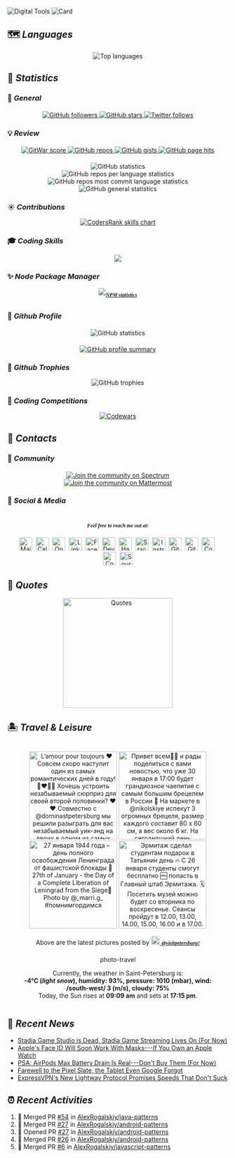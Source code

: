#
![Digital Tools](https://raw.githubusercontent.com/AlexRogalskiy/AlexRogalskiy/main/images/banner/header.jpg)
![Card](https://cardivo.alexrogalskiy.vercel.app/api?name=Alexander%20Rogalskiy&description=Active%20Researcher&image=https://avatars3.githubusercontent.com/u/3901898&backgroundColor=%23FFFFFF&github=alexrogalskiy&pattern=bubbles&opacity=0.4&colorPattern=%23FFE0E9&fontColor=%230A83DC)

## 🗺️ _Languages_

<div id="languages_block_id" align="center" style="align-content: center; text-align:center; margin: 20px 20px">
    <img src="https://github-readme-stats.vercel.app/api/top-langs?username=alexrogalskiy&show_icons=true&locale=en&langs_count=8&layout=compact" alt="Top languages" />
</div>

## 🧮 _Statistics_

### 📄 _General_

<div id="statistics_general_block_id" align="center" style="align-content: center; text-align:center; margin: 20px 20px">
    <a href="https://github.com/alexrogalskiy?tab=followers" target="_blank">
        <img src="https://img.shields.io/github/followers/alexrogalskiy?label=Followers&logo=GitHub&style=for-the-badge" alt="GitHub followers" />
    </a>
    <a href="https://github.com/alexrogalskiy?tab=stars" target="_blank">
        <img src="https://img.shields.io/github/stars/AlexRogalskiy?label=Stars&logo=GitHub&style=for-the-badge" alt="GitHub stars"/>
    </a>
    <a href="http://twitter.com/alexrogalskiy" target="_blank">
        <img src="https://img.shields.io/twitter/follow/f2aldi?label=Twitter&logo=twitter&style=for-the-badge" alt="Twitter follows"/>
    </a>
</div>

### 💡 _Review_

<div id="statistics_review_block_id" align="center" style="align-content: center; text-align:center; margin: 20px 20px">
    <!--<a href="https://badges.pufler.dev" target="_blank">
        <img src="https://badges.pufler.dev/years/AlexRogalskiy" alt="GitHub years" />
    </a>-->
    <a href="https://gitwar.herokuapp.com/" target="_blank">
        <img src="https://gitwar.herokuapp.com/badge?username=AlexRogalskiy&color=green" alt="GitWar score" />
    </a>
    <a href="https://badges.pufler.dev" target="_blank">
        <img src="https://badges.pufler.dev/repos/AlexRogalskiy" alt="GitHub repos" />
    </a>
    <a href="https://badges.pufler.dev" target="_blank">
        <img src="https://badges.pufler.dev/gists/AlexRogalskiy" alt="GitHub gists" />
    </a>
    <!--<a href="https://badges.pufler.dev" target="_blank">
        <img src="https://badges.pufler.dev/monthly/AlexRogalskiy" alt="GitHub monthly commits" />
    </a>-->
    <a href="https://hits.seeyoufarm.com" target="_blank">
        <img src="https://hits.seeyoufarm.com/api/count/incr/badge.svg?url=https%3A%2F%2Fgithub.com%2FAlexRogalskiy&count_bg=%2379C83D&title_bg=%23555555&icon=&icon_color=%23E7E7E7&title=hits&edge_flat=false" alt="GitHub page hits" />
    </a>
</div>

<div id="statistics_review_detailed_block_id" align="center" style="align-content: center; text-align:center;">
    <img src="https://raw.githubusercontent.com/AlexRogalskiy/AlexRogalskiy/master/profile-summary-card-output/github/0-profile-details.svg" alt="GitHub statistics" />
    <br />
    <img src="https://raw.githubusercontent.com/AlexRogalskiy/AlexRogalskiy/master/profile-summary-card-output/github/1-repos-per-language.svg" alt="GitHub repos per language statistics" />
    <img src="https://raw.githubusercontent.com/AlexRogalskiy/AlexRogalskiy/master/profile-summary-card-output/github/2-most-commit-language.svg" alt="GitHub repos most commit language statistics" />
    <br />
    <img src="https://raw.githubusercontent.com/AlexRogalskiy/AlexRogalskiy/master/profile-summary-card-output/github/3-stats.svg" alt="GitHub general statistics" />
</div>

### ☀ _Contributions_

<div id="statistics_contributions_block_id" align="center" style="align-content: center; text-align:center;">
    <a href="https://profile.codersrank.io/user/alexrogalskiy" target="_blank">
        <img src="https://cr-skills-chart-widget.azurewebsites.net/api/api?username=alexrogalskiy&width=600" alt="CodersRank skills chart" />
    </a>
</div>

### 🎓 _Coding Skills_

<div id="statistics_skills_block_id" align="center" style="align-content: center; text-align:center;">
    <img src="https://cr-ss-service.azurewebsites.net/api/ScreenShot?widget=summary&username=AlexRogalskiy&badges=3&show-avatar=false&style=--border-radius:10px" />
</div>

### ✨ _Node Package Manager_

<div id="statistics_npm_block_id" align="center" style="align-content: center; text-align:center; font:italic bold 12px/30px Georgia, serif;">
    <a href="http://npm-stats.com/AlexRogalskiy" target="_blank">
        <img src="https://img.shields.io/badge/Visit%20statistics-on%20npm-CB0000.svg?logo=npm&style=for-the-badge" alt="NPM statistics" />
    </a>
</div>

### 🎉 _Github Profile_

<div id="statistics_github_block_id" align="center" style="align-content: center; text-align:center; margin: 20px 20px">
    <img src="https://github-readme-stats.vercel.app/api?username=AlexRogalskiy&show_icons=true&count_private=true" alt="GitHub statistics" />
</div>

<div id="statistics_github_summary_block_id" align="center" style="align-content: center; text-align:center;">
    <a href="https://profile-summary-for-github.com/user/AlexRogalskiy" target="_blank">
        <img src="https://img.shields.io/badge/Visit%20statistics-on%20github-7CBAE6.svg?logo=github&style=for-the-badge" alt="GitHub profile summary" />
    </a>
</div>

### 🎌 _Github Trophies_

<div id="statistics_trophies_block_id" align="center" style="align-content: center; text-align:center;">
    <img src="https://github-profile-trophy.vercel.app/?username=alexrogalskiy" alt="GitHub trophies" />
</div>

### 🧪 _Coding Competitions_

<div id="statistics_competitions_block_id" align="center" style="align-content: center; text-align:center;">
    <a href="https://www.codewars.com/users/AlexRogalskiy" target="_blank">
        <img src="https://www.codewars.com/users/AlexRogalskiy/badges/micro" alt="Codewars" />
    </a>
</div>

## 📮 _Contacts_

### 🔗 _Community_

<div id="contacts_community_block_id" align="center" style="align-content: center; text-align:center; margin: 20px 20px">
    <a href="https://spectrum.chat/nullables-io" target="_blank">
        <img src="https://img.shields.io/badge/join%20the%20community-on%20spectrum-7116FB.svg?logo=spectrum&style=for-the-badge" alt="Join the community on Spectrum" />
    </a>
    <a href="https://nullables-io.cloud.mattermost.com/main/channels/community" target="_blank">
        <img src="https://img.shields.io/badge/join%20the%20community-on%20mattermost-1875F0.svg?logo=mattermost&style=for-the-badge" alt="Join the community on Mattermost" />
    </a>
</div>

### 🧲 _Social & Media_

<div id="contacts_social_block_id" align="center" style="align-content: center; text-align:center; margin: 20px 20px">
    <p align="center" style="text-align:center; font:italic bold 12px/30px Georgia, serif;"><i>Feel free to reach me out at:</i></p>
    <a href="https://contact.do/n5RD"><img src="https://raw.githubusercontent.com/AlexRogalskiy/AlexRogalskiy/main/images/social/mail.svg" width="30" height="30" alt="Mail"></a>&nbsp;
    <a href="https://calendly.com/alexander-rogalsky"><img src="https://raw.githubusercontent.com/AlexRogalskiy/AlexRogalskiy/main/images/social/calendly.svg" width="30" height="30" alt="Calendly"></a>&nbsp;
    <a href="https://opencollective.com/alexander-rogalskiy"><img src="https://raw.githubusercontent.com/AlexRogalskiy/AlexRogalskiy/main/images/social/opencollective.svg" width="30" height="30" alt="OpenCollective"></a>&nbsp;
    <a href="https://ru.linkedin.com/in/alexander-rogalskiy-985a4828"><img src="https://raw.githubusercontent.com/AlexRogalskiy/AlexRogalskiy/main/images/social/linkedin.svg" width="30" height="30" alt="LinkedIn"></a>&nbsp;
    <a href="https://www.facebook.com/alexander.v.rogalskiy"><img src="https://raw.githubusercontent.com/AlexRogalskiy/AlexRogalskiy/main/images/social/facebook.svg" width="30" height="30" alt="Facebook"></a>&nbsp;
    <a href="https://dev.to/alexrogalskiy"><img src="https://raw.githubusercontent.com/AlexRogalskiy/AlexRogalskiy/main/images/social/devto.svg" width="30" height="30" alt="DevTo"></a>&nbsp;
    <a href="https://www.hackster.io/alexander-v-rogalskiy"><img src="https://raw.githubusercontent.com/AlexRogalskiy/AlexRogalskiy/main/images/social/hackster.svg" width="30" height="30" alt="Hackster"></a>&nbsp;
    <a href="https://stackshare.io/alexrogalskiy"><img src="https://raw.githubusercontent.com/AlexRogalskiy/AlexRogalskiy/main/images/social/stackshare.svg" width="30" height="30" alt="StackShare"></a>&nbsp;
    <a href="https://www.instructables.com/member/AlexRogalskiy"><img src="https://raw.githubusercontent.com/AlexRogalskiy/AlexRogalskiy/main/images/social/instructables.svg" width="30" height="30" alt="Instructables"></a>&nbsp;
    <a href="https://github.com/alexrogalskiy"><img src="https://raw.githubusercontent.com/AlexRogalskiy/AlexRogalskiy/main/images/social/github.svg" width="30" height="30" alt="GitHub"></a>&nbsp;
    <a href="https://gitmemory.com/AlexRogalskiy"><img src="https://raw.githubusercontent.com/AlexRogalskiy/AlexRogalskiy/main/images/social/gitmemory.svg" width="30" height="30" alt="GitMemory"></a>&nbsp;
    <a href="https://codepen.io/alexrogalskiy"><img src="https://raw.githubusercontent.com/AlexRogalskiy/AlexRogalskiy/main/images/social/codepen.svg" width="30" height="30" alt="CodePen"></a>&nbsp;
    <a href="https://profile.codersrank.io/user/alexrogalskiy"><img src="https://raw.githubusercontent.com/AlexRogalskiy/AlexRogalskiy/main/images/social/codersrank.svg" width="30" height="30" alt="CodersRank"></a>&nbsp;
    <a href="https://sourcerer.io/alexrogalskiy" title="See my profile on Sourcerer"><img src="https://raw.githubusercontent.com/AlexRogalskiy/AlexRogalskiy/main/images/social/sourcerer.svg" width="30" height="30" alt="Sourcerer"></a>
</div>

## 📖 _Quotes_

<div id="quotes_block_id" align="center" style="align-content: center">
    <img height="250px" src="https://styled-quotes.vercel.app/api?category=general&backgroundColor=%23FFFFFF&pattern=topography&opacity=0.3&colorPattern=%23FFE0E9&fontColor=%230A83DC" alt="Quotes" />
</div>
<!--
<div id="quotes_block_id" align="center" style="align-content: center">
    <img width="600" src="https://github-readme-quotes.herokuapp.com/quote?theme=default_repocard&animation=default&layout=default&quoteCategory=programming" alt="Quotes" />
</div>
-->

## 🏝️ _Travel & Leisure_

<!--views:photo-marker:start-->
<div id="contacts_travel_block_id" align="center" style="align-content: center; text-align:center; margin: 20px 20px">
    <p align="center" style="text-align:center;">
        <img width="200" src="https:&#x2F;&#x2F;instagram.fiev22-1.fna.fbcdn.net&#x2F;v&#x2F;t51.2885-15&#x2F;sh0.08&#x2F;e35&#x2F;c0.180.1440.1440a&#x2F;s640x640&#x2F;144340811_221817952651848_3217634361804151970_n.jpg?_nc_ht&#x3D;instagram.fiev22-1.fna.fbcdn.net&amp;_nc_cat&#x3D;100&amp;_nc_ohc&#x3D;YHwkRY-eQvUAX81ntgV&amp;tp&#x3D;1&amp;oh&#x3D;3b90a34b59ca3774e13291843e5174dc&amp;oe&#x3D;6040CCA7" alt="L’amour pour toujours ❤️  Совсем скоро наступит один из самых романтических дней в году! 👩‍❤️‍💋‍👨  Хочешь устроить незабываемый сюрприз для своей второй половинки? ❤️❤️  Совместно с @dominastpetersburg мы решили разыграть для вас незабываемый уик-энд на двоих в одном из самых романтичных городов мира😍  Условия крайне простые😌  ✅Подпишись на @visitpetersburg и @dominastpetersburg  ✅ Поставь лайк этой публикации   ✅Сделай репост этой записи к себе в сторис с отметкой @visitpetersburg и @dominastpetersburg  ✅ Напиши в комментариях чем прекрасен Петербург и отметь человека с которым хочешь провести незабываемый романтический уик-энд   Количество комментариев не ограничено. Чем больше комментариев, тем выше шансы на победу 😉  ✅ Ваш аккаунт должен быть открытым   Вот и всё😉  🗓 Итоги подведём 11 февраля.  ❗️Участвовать могут только живые профили, аккаунты, созданные для участия в конкурсах учитываться не будут❗️  🔢 Победителя определим с помощью генератора случайных чисел  С любовью, ваш #visitpetersburg 💚💛🧡  Фото @lina_by_photo   #14февраля #розыгрыш #кудасходитьспб #питер #saintpetersburg #russia #путешествуй #открывайроссию" />
        <img width="200" src="https:&#x2F;&#x2F;instagram.fiev22-1.fna.fbcdn.net&#x2F;v&#x2F;t51.2885-15&#x2F;sh0.08&#x2F;e35&#x2F;c0.169.1349.1349a&#x2F;s640x640&#x2F;143243380_223107236116421_4482637881901123170_n.jpg?_nc_ht&#x3D;instagram.fiev22-1.fna.fbcdn.net&amp;_nc_cat&#x3D;105&amp;_nc_ohc&#x3D;AGyWIi46yh8AX9oFpss&amp;tp&#x3D;1&amp;oh&#x3D;b4a0aa853870f9cad9ad2b14a3a131f9&amp;oe&#x3D;6040545B" alt="Привет всем✌🏼 и рады поделиться с вами новостью, что уже 30 января в 17:00 будет грандиозное чаепитие с самым большим брецелем в России 🥨   На маркете в @nikolskiye испекут 3 огромных брецеля, размер каждого составит 80 х 60 см, а вес около 6 кг. На сегодняшний день рекордные по размеру брецели в России не зарегистрированы🤤Единственный схожий рекорд зафиксирован в 2017 году в Тамбове — тогда был испечен самый большой в России крендель размером 71 х 57,5 см и весом 5 кг.   🥨Увидеть и попробовать гигантский брецель смогут все желающие!   Встречаемся на маркете @nikolskiye в 17:00!   Адрес: Садовая ул., 62  Фото @karisha222   #visitpetersburg #кудасходитьспб #выходныеспб #зима #выходные #туризм #путешествие #россия #Серебряное_ожерелье" />
        <img width="200" src="https:&#x2F;&#x2F;instagram.fiev22-2.fna.fbcdn.net&#x2F;v&#x2F;t51.2885-15&#x2F;e35&#x2F;143331125_1116347758789390_4225283867819351740_n.jpg?_nc_ht&#x3D;instagram.fiev22-2.fna.fbcdn.net&amp;_nc_cat&#x3D;110&amp;_nc_ohc&#x3D;1MMu6mMGcNMAX8VP2gd&amp;tp&#x3D;1&amp;oh&#x3D;89c33ed1cc4effbb2b93f3e482453a2e&amp;oe&#x3D;601A517F" alt="27 января 1944 года – день полного освобождения Ленинграда от фашистской блокады 🎇   27th of January - the Day of a Complete Liberation  of Leningrad from the Siege🎇  Photo by @_marri.g_   #помнимгордимся" />
        <img width="200" src="https:&#x2F;&#x2F;instagram.fiev22-2.fna.fbcdn.net&#x2F;v&#x2F;t51.2885-15&#x2F;sh0.08&#x2F;e35&#x2F;c0.172.1440.1440a&#x2F;s640x640&#x2F;141134624_867926440631665_3383728040276700951_n.jpg?_nc_ht&#x3D;instagram.fiev22-2.fna.fbcdn.net&amp;_nc_cat&#x3D;101&amp;_nc_ohc&#x3D;8wrsE40RMOUAX9ErKhy&amp;tp&#x3D;1&amp;oh&#x3D;fb261079fe05580f5693a2f14b0e0232&amp;oe&#x3D;6040EA7C" alt="Эрмитаж сделал студентам подарок в Татьянин день 🔥  С 26 января студенты смогут бесплатно 🆓 попасть в Главный штаб Эрмитажа.   🗓 Посетить музей можно будет со вторника по воскресенье. Сеансы пройдут в 12.00, 13.00, 14.00, 15.00, 16.00 и в 17.00. По пятницам будет действовать дополнительный сеанс в 18.00.  ‼️Количество билетов на каждый сеанс ограничено. Длительность сеанса — два часа.   📲 Для получения бесплатного билета лучше всего оформить бронирование на сайте Эрмитажа.   ✅  В день посещения, перед началом сеанса, необходимо обменять электронный заказ на бесплатный входной билет в кассах Главного Штаба. Для этого необходимо предъявить кассиру электронный заказ, документ🛂, удостоверяющий личность, и действующий студенческий билет или служебное удостоверение для курсантов.  📸  @vavooli   #visitpetersburg #russiatravel #spb #welcome #tourism #vacations #путешествуй" />
    </p>
    <p align="center" style="text-align:center;">
        Above are the latest pictures posted by
        <a href="https://www.instagram.com/visitpetersburg/" target="_blank">
            <img src="https://raw.githubusercontent.com/AlexRogalskiy/AlexRogalskiy/master/images/social/instagram.svg" width="20" height="20" alt="Instagram photos" />
            <span style="font:italic bold 12px/30px Georgia, serif;"><i><b>@visitpetersburg!</b></i></span>
        </a>
    </p>photo-travel
    <p align="center" style="text-align:center;">
        Currently, the weather in Saint-Petersburg is:
        <br />
        <b>-4°C (<i>light snow</i>), humidity: 93%, pressure: 1010 (mbar), wind: /south-west/ 3 (m/s), cloudy: 75%</b>
        <br />
        Today, the Sun rises at <b>09:09 am</b> and sets at <b>17:15 pm</b>.
    </p>
</div>

<!--views:photo-marker:end-->

## 🔣 _Recent News_

<!--views:rss-marker:start--> 
* [Stadia Game Studio is Dead, Stadia Game Streaming Lives On (For Now)](https://www.reviewgeek.com/69543/stadia-game-studio-is-dead-stadia-game-streaming-lives-on-for-now/) 
* [Apple's Face ID Will Soon Work With Masks---If You Own an Apple Watch](https://www.reviewgeek.com/69537/apples-face-id-will-soon-work-with-masks-if-you-own-an-apple-watch/) 
* [PSA: AirPods Max Battery Drain Is Real---Don't Buy Them (For Now)](https://www.reviewgeek.com/69492/psa-airpods-max-battery-drain-is-real-dont-buy-them-for-now/) 
* [Farewell to the Pixel Slate, the Tablet Even Google Forgot](https://www.reviewgeek.com/69470/farewell-to-the-pixel-slate-the-tablet-even-google-forgot/) 
* [ExpressVPN's New Lightway Protocol Promises Speeds That Don't Suck](https://www.reviewgeek.com/69457/expressvpns-new-lightway-protocol-promises-speeds-that-dont-suck/)
<!--views:rss-marker:end-->

## ⏰ _Recent Activities_

<!--START_SECTION:activity-->
1. 🎉 Merged PR [#54](https://github.com/AlexRogalskiy/java-patterns/pull/54) in [AlexRogalskiy/java-patterns](https://github.com/AlexRogalskiy/java-patterns)
2. 🎉 Merged PR [#27](https://github.com/AlexRogalskiy/android-patterns/pull/27) in [AlexRogalskiy/android-patterns](https://github.com/AlexRogalskiy/android-patterns)
3. 💪 Opened PR [#27](https://github.com/AlexRogalskiy/android-patterns/pull/27) in [AlexRogalskiy/android-patterns](https://github.com/AlexRogalskiy/android-patterns)
4. 🎉 Merged PR [#26](https://github.com/AlexRogalskiy/android-patterns/pull/26) in [AlexRogalskiy/android-patterns](https://github.com/AlexRogalskiy/android-patterns)
5. 🎉 Merged PR [#6](https://github.com/AlexRogalskiy/javascript-patterns/pull/6) in [AlexRogalskiy/javascript-patterns](https://github.com/AlexRogalskiy/javascript-patterns)
<!--END_SECTION:activity-->
